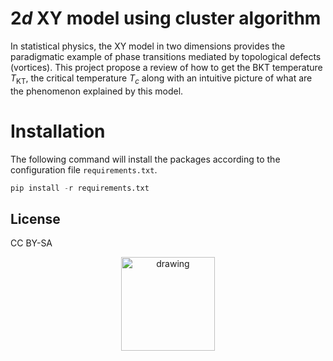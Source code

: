 # $2d$ XY model using cluster algorithm 

In statistical physics, the XY model in two dimensions provides the paradigmatic example of phase transitions mediated by topological defects (vortices). This project propose a review of how to get the BKT temperature $T_\mathrm{KT}$, the critical temperature $T_c$ along with an intuitive picture of what are the phenomenon explained by this model.

# Installation
The following command will install the packages according to the configuration file `requirements.txt`.
```python
pip install -r requirements.txt
```

## License

CC BY-SA
<center><img src=https://licensebuttons.net/l/by-sa/3.0/88x31.png alt="drawing" width="150"/>
